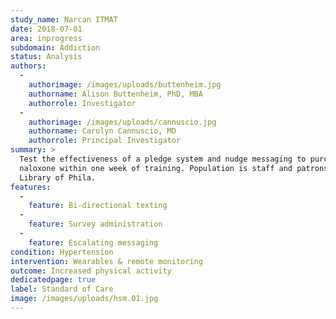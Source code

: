 ```yaml
---
study_name: Narcan ITMAT
date: 2018-07-01
area: inprogress
subdomain: Addiction
status: Analysis
authors:
  - 
    authorimage: /images/uploads/buttenheim.jpg
    authorname: Alison Buttenheim, PhD, MBA
    authorrole: Investigator
  - 
    authorimage: /images/uploads/cannuscio.jpg
    authorname: Carolyn Cannuscio, MD
    authorrole: Principal Investigator
summary: >
  Test the effectiveness of a pledge system and nudge messaging to purchase
  naloxone within one week of training. Population is staff and patrons of Free
  Library of Phila.
features:
  - 
    feature: Bi-directional texting
  - 
    feature: Survey administration
  - 
    feature: Escalating messaging
condition: Hypertension
intervention: Wearables & remote monitoring
outcome: Increased physical activity
dedicatedpage: true
label: Standard of Care 
image: /images/uploads/hsm.01.jpg
---
```

